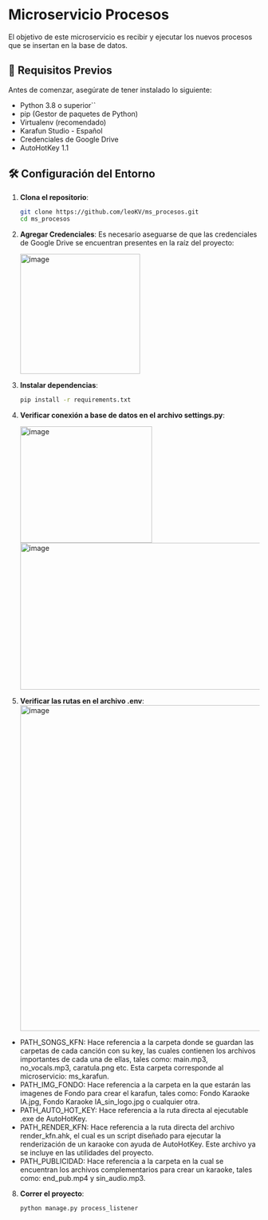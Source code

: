 # Microservicio Procesos

El objetivo de este microservicio es recibir y ejecutar los nuevos procesos que se insertan en la base de datos. 

## 🚀 Requisitos Previos

Antes de comenzar, asegúrate de tener instalado lo siguiente:

- Python 3.8 o superior``
- pip (Gestor de paquetes de Python)
- Virtualenv (recomendado)
- Karafun Studio - Español
- Credenciales de Google Drive
- AutoHotKey 1.1

## 🛠️ Configuración del Entorno

1. **Clona el repositorio**:

   ```bash
   git clone https://github.com/leoKV/ms_procesos.git
   cd ms_procesos

2. **Agregar Credenciales**:
   Es necesario aseguarse de que las credenciales de Google Drive se encuentran presentes en la raíz del proyecto:

   <img width="240" height="240" alt="image" src="https://github.com/user-attachments/assets/5ccb2367-7dec-4c1d-bbce-fae3a9d46596" />

4. **Instalar dependencias**:

   ```bash
   pip install -r requirements.txt
   
5. **Verificar conexión a base de datos en el archivo settings.py**:

   <img width="264" height="233" alt="image" src="https://github.com/user-attachments/assets/4efb1766-7ad4-4861-9bbe-c2564db69f1a" />

    <img width="639" height="294" alt="image" src="https://github.com/user-attachments/assets/aa0f4548-e8d8-4372-9c80-792010eb7c95" />
    
7. **Verificar las rutas en el archivo .env**:
   <img width="1425" height="652" alt="image" src="https://github.com/user-attachments/assets/9caecc33-06f9-49e5-9e19-2731e65bdd04" />

- PATH_SONGS_KFN: Hace referencia a la carpeta donde se guardan las carpetas de cada canción con su key, las cuales contienen los archivos importantes
  de cada una de ellas, tales como: main.mp3, no_vocals.mp3, caratula.png etc. Esta carpeta corresponde al microservicio: ms_karafun.
- PATH_IMG_FONDO: Hace referencia a la carpeta en la que estarán las imagenes de Fondo para crear el karafun, tales como: Fondo Karaoke IA.jpg, Fondo Karaoke IA_sin_logo.jpg
  o cualquier otra.
- PATH_AUTO_HOT_KEY: Hace referencia a la ruta directa al ejecutable .exe de AutoHotKey.
- PATH_RENDER_KFN: Hace referencia a la ruta directa del archivo render_kfn.ahk, el cual es un script diseñado para ejecutar la renderización de un karaoke con ayuda
  de AutoHotKey. Este archivo ya se incluye en las utilidades del proyecto.
- PATH_PUBLICIDAD: Hace referencia a la carpeta en la cual se encuentran los archivos complementarios para crear un karaoke, tales como: end_pub.mp4 y sin_audio.mp3.

8. **Correr el proyecto**:
   ```bash
   python manage.py process_listener
